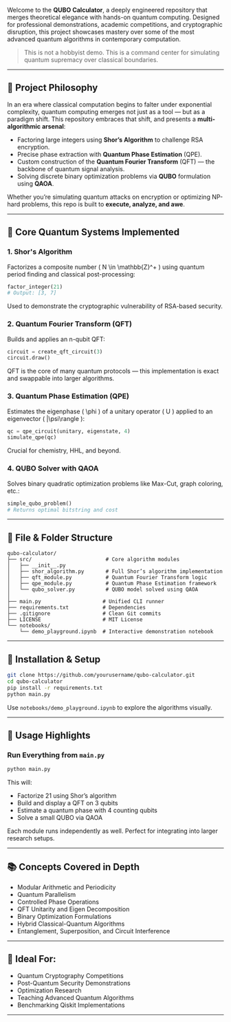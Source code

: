 Welcome to the **QUBO Calculator**, a deeply engineered repository that merges theoretical elegance with hands-on quantum computing. Designed for professional demonstrations, academic competitions, and cryptographic disruption, this project showcases mastery over some of the most advanced quantum algorithms in contemporary computation.

> This is not a hobbyist demo. This is a command center for simulating quantum supremacy over classical boundaries.

---

## 🧠 Project Philosophy

In an era where classical computation begins to falter under exponential complexity, quantum computing emerges not just as a tool — but as a paradigm shift. This repository embraces that shift, and presents a **multi-algorithmic arsenal**:

- Factoring large integers using **Shor’s Algorithm** to challenge RSA encryption.
- Precise phase extraction with **Quantum Phase Estimation** (QPE).
- Custom construction of the **Quantum Fourier Transform** (QFT) — the backbone of quantum signal analysis.
- Solving discrete binary optimization problems via **QUBO** formulation using **QAOA**.

Whether you’re simulating quantum attacks on encryption or optimizing NP-hard problems, this repo is built to **execute, analyze, and awe**.

---

## 🧬 Core Quantum Systems Implemented

### 1. **Shor's Algorithm**
Factorizes a composite number \( N \in \mathbb{Z}^+ \) using quantum period finding and classical post-processing:
```python
factor_integer(21)
# Output: [3, 7]
```
Used to demonstrate the cryptographic vulnerability of RSA-based security.

### 2. **Quantum Fourier Transform (QFT)**
Builds and applies an n-qubit QFT:
```python
circuit = create_qft_circuit(3)
circuit.draw()
```
QFT is the core of many quantum protocols — this implementation is exact and swappable into larger algorithms.

### 3. **Quantum Phase Estimation (QPE)**
Estimates the eigenphase \( \phi \) of a unitary operator \( U \) applied to an eigenvector \( |\psi\rangle \):
```python
qc = qpe_circuit(unitary, eigenstate, 4)
simulate_qpe(qc)
```
Crucial for chemistry, HHL, and beyond.

### 4. **QUBO Solver with QAOA**
Solves binary quadratic optimization problems like Max-Cut, graph coloring, etc.:
```python
simple_qubo_problem()
# Returns optimal bitstring and cost
```

---

## 🧪 File & Folder Structure

```
qubo-calculator/
├── src/                        # Core algorithm modules
│   ├── __init__.py
│   ├── shor_algorithm.py       # Full Shor’s algorithm implementation
│   ├── qft_module.py           # Quantum Fourier Transform logic
│   ├── qpe_module.py           # Quantum Phase Estimation framework
│   └── qubo_solver.py          # QUBO model solved using QAOA
│
├── main.py                    # Unified CLI runner
├── requirements.txt           # Dependencies
├── .gitignore                 # Clean Git commits
├── LICENSE                    # MIT License
└── notebooks/
    └── demo_playground.ipynb  # Interactive demonstration notebook
```

---

## 🔧 Installation & Setup

```bash
git clone https://github.com/yourusername/qubo-calculator.git
cd qubo-calculator
pip install -r requirements.txt
python main.py
```

Use `notebooks/demo_playground.ipynb` to explore the algorithms visually.

---

## 🚀 Usage Highlights

### Run Everything from `main.py`
```bash
python main.py
```
This will:
- Factorize 21 using Shor’s algorithm
- Build and display a QFT on 3 qubits
- Estimate a quantum phase with 4 counting qubits
- Solve a small QUBO via QAOA

Each module runs independently as well. Perfect for integrating into larger research setups.

---

## 📚 Concepts Covered in Depth
- Modular Arithmetic and Periodicity
- Quantum Parallelism
- Controlled Phase Operations
- QFT Unitarity and Eigen Decomposition
- Binary Optimization Formulations
- Hybrid Classical-Quantum Algorithms
- Entanglement, Superposition, and Circuit Interference

---

## 🧠 Ideal For:
- Quantum Cryptography Competitions
- Post-Quantum Security Demonstrations
- Optimization Research
- Teaching Advanced Quantum Algorithms
- Benchmarking Qiskit Implementations

---
